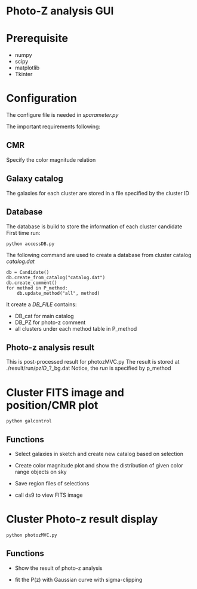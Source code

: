 Photo-Z analysis GUI
====================

# Prerequisite

+ numpy
+ scipy
+ matplotlib
+ Tkinter

# Configuration

The configure file is needed in *sparameter.py*

The important requirements following:

## CMR

Specify the color magnitude relation

## Galaxy catalog

The galaxies for each cluster are stored in a file specified by the cluster ID



## Database

The database is build to store the information of each cluster candidate
First time run:

    python accessDB.py


The following command are used to create a database from cluster catalog *catalog.dat*

    db = Candidate()
    db.create_from_catalog("catalog.dat")
    db.create_comment()
    for method in P_method:
        db.update_method("all", method)

It create a *DB_FILE* contains:

+ DB_cat for main catalog
+ DB_PZ for photo-z comment
+ all clusters under each method table in P_method

## Photo-z analysis result

This is post-processed result for photozMVC.py
The result is stored at ./result/run/pz*ID*_?_bg.dat
Notice, the *run* is specified by p_method

# Cluster FITS image and position/CMR plot

    python galcontrol

## Functions

+ Select galaxies in sketch and create new catalog based on selection

+ Create color magnitude plot and show the distribution of given color range objects on sky

+ Save region files of selections

+ call ds9 to view FITS image

# Cluster Photo-z result display

    python photozMVC.py

## Functions

+ Show the result of photo-z analysis

+ fit the P(z) with Gaussian curve with sigma-clipping